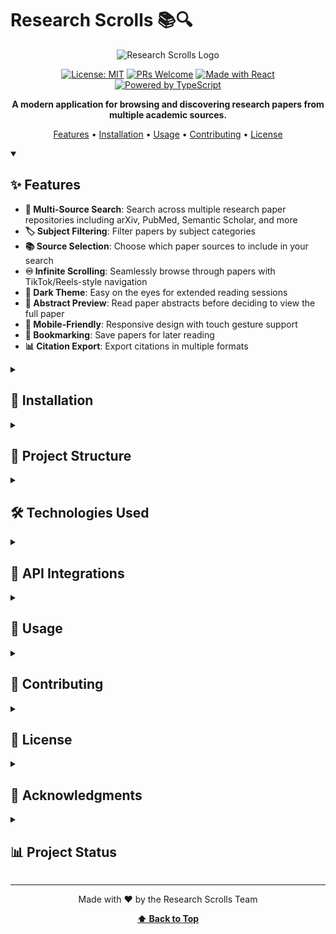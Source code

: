 # Research Scrolls 📚🔍

<div align="center">

![Research Scrolls Logo](https://i.imgur.com/placeholder.png)

[![License: MIT](https://img.shields.io/badge/License-MIT-blue.svg)](https://opensource.org/licenses/MIT)
[![PRs Welcome](https://img.shields.io/badge/PRs-welcome-brightgreen.svg)](CONTRIBUTING.md)
[![Made with React](https://img.shields.io/badge/Made%20with-React-61DAFB?logo=react)](https://reactjs.org/)
[![Powered by TypeScript](https://img.shields.io/badge/Powered%20by-TypeScript-3178C6?logo=typescript)](https://www.typescriptlang.org/)

**A modern application for browsing and discovering research papers from multiple academic sources.**

[Features](#features) • [Installation](#installation) • [Usage](#usage) • [Contributing](#contributing) • [License](#license)

</div>

<details open>
<summary><h2>✨ Features</h2></summary>

- **🔎 Multi-Source Search**: Search across multiple research paper repositories including arXiv, PubMed, Semantic Scholar, and more
- **🏷️ Subject Filtering**: Filter papers by subject categories
- **📚 Source Selection**: Choose which paper sources to include in your search
- **♾️ Infinite Scrolling**: Seamlessly browse through papers with TikTok/Reels-style navigation
- **🌙 Dark Theme**: Easy on the eyes for extended reading sessions
- **📝 Abstract Preview**: Read paper abstracts before deciding to view the full paper
- **📱 Mobile-Friendly**: Responsive design with touch gesture support
- **🔖 Bookmarking**: Save papers for later reading
- **📊 Citation Export**: Export citations in multiple formats



<details>
<summary><h2>🚀 Installation</h2></summary>

### Prerequisites

- [Node.js](https://nodejs.org/) (v14 or higher)
- npm (included with Node.js)

### Step-by-Step Setup

1. **Clone the repository**
   ```bash
   git clone https://github.com/yourusername/research-scrolls.git
   cd research-scrolls
   ```

2. **Install dependencies**
   ```bash
   npm install
   ```

3. **Start the development server**
   ```bash
   npm run dev
   ```

4. **Open your browser and navigate to:**
   ```
   http://localhost:5173/
   ```

### Quick Start Scripts

For Windows users, we provide several convenience scripts:

- **run-direct.bat**: Double-click to run the application directly
- **run-direct.ps1**: PowerShell script with robust error handling

</details>

<details>
<summary><h2>🧰 Project Structure</h2></summary>

```
research-scrolls/
├── client/               # Frontend application
│   ├── src/              # Source code
│   │   ├── components/   # UI components
│   │   ├── lib/          # Utilities and API integrations
│   │   ├── pages/        # Application pages
│   │   └── ...
├── server/               # Backend server
│   ├── api/              # API routes
│   ├── services/         # Business logic
│   └── ...
├── shared/               # Shared code between client and server
│   └── schema.ts         # Database schema and types
└── ...
```

</details>

<details>
<summary><h2>🛠️ Technologies Used</h2></summary>

### Frontend
- **Framework**: [React](https://reactjs.org/) with [TypeScript](https://www.typescriptlang.org/)
- **Build Tool**: [Vite](https://vitejs.dev/)
- **Styling**: [Tailwind CSS](https://tailwindcss.com/)
- **State Management**: [React Query](https://tanstack.com/query/latest)
- **Routing**: [Wouter](https://github.com/molefrog/wouter)
- **Animation**: [Framer Motion](https://www.framer.com/motion/)
- **UI Components**: [Radix UI](https://www.radix-ui.com/)

### Backend
- **Runtime**: [Node.js](https://nodejs.org/)
- **Framework**: [Express](https://expressjs.com/)
- **Database ORM**: [Drizzle ORM](https://orm.drizzle.team/)
- **Validation**: [Zod](https://zod.dev/)

</details>

<details>
<summary><h2>🔌 API Integrations</h2></summary>

Research Scrolls integrates with several academic paper repositories:

| Repository | Focus Area | API Documentation |
|------------|------------|-------------------|
| **arXiv** | Physics, Mathematics, Computer Science | [API Docs](https://arxiv.org/help/api/) |
| **PubMed** | Medical and biological research | [API Docs](https://www.ncbi.nlm.nih.gov/home/develop/api/) |
| **Semantic Scholar** | AI-powered research paper search | [API Docs](https://www.semanticscholar.org/product/api) |
| **bioRxiv** | Biology preprints | [API Docs](https://api.biorxiv.org/) |
| **Nature** | Leading scientific journal | [API Docs](https://dev.nature.com/) |
| **Science** | Peer-reviewed research | [API Docs](https://www.sciencemag.org/about/api) |

</details>

<details>
<summary><h2>📱 Usage</h2></summary>

### Basic Search
1. Enter your search terms in the search bar
2. Select the sources you want to include
3. Browse through the results with the infinite scroll interface

### Advanced Filtering
1. Click on the "Filters" button
2. Select subject categories, date ranges, and other criteria
3. Apply filters to refine your search results

### Saving Papers
1. Click the bookmark icon on any paper
2. Access your saved papers in the "Bookmarks" section
3. Export citations in your preferred format

![Usage Example](https://i.imgur.com/placeholder2.gif)

</details>

<details>
<summary><h2>🤝 Contributing</h2></summary>

We welcome contributions from the community! Please read our [Contributing Guidelines](CONTRIBUTING.md) before submitting a pull request.

### Development Workflow
1. Fork the repository
2. Create your feature branch (`git checkout -b feature/amazing-feature`)
3. Commit your changes (`git commit -m 'Add some amazing feature'`)
4. Push to the branch (`git push origin feature/amazing-feature`)
5. Open a Pull Request

### Code of Conduct
Please note that this project is released with a [Contributor Code of Conduct](CODE_OF_CONDUCT.md). By participating in this project you agree to abide by its terms.

</details>

<details>
<summary><h2>📄 License</h2></summary>

This project is licensed under the MIT License - see the [LICENSE](LICENSE) file for details.

</details>

<details>
<summary><h2>🙏 Acknowledgments</h2></summary>

- Thanks to all the academic repositories that provide APIs for accessing research papers
- Inspired by the need for a unified research paper browsing experience
- Special thanks to all [contributors](https://github.com/yourusername/research-scrolls/graphs/contributors) who have helped improve this project

</details>

<details>
<summary><h2>📊 Project Status</h2></summary>

Research Scrolls is currently in active development. We are working on the following features:

- [ ] User accounts and personalized recommendations
- [ ] Citation management system
- [ ] PDF annotation tools
- [ ] Research collaboration features
- [ ] Mobile app versions

</details>


---

<div align="center">

Made with ❤️ by the Research Scrolls Team

**[⬆ Back to Top](#research-scrolls-)**

</div> 
